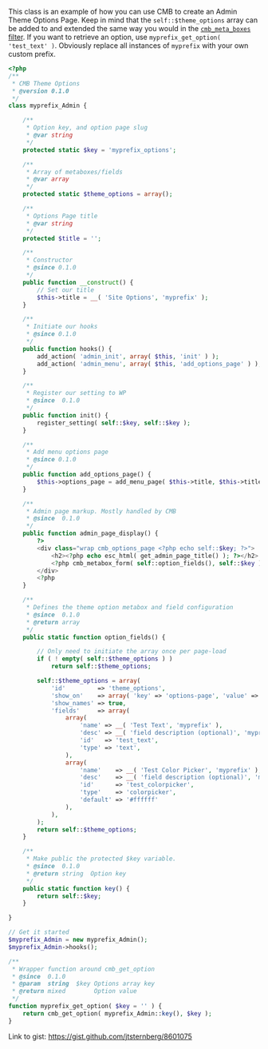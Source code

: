This class is an example of how you can use CMB to create an Admin Theme Options Page. Keep in mind that the `self::$theme_options` array can be added to and extended the same way you would in the [`cmb_meta_boxes` filter](https://github.com/WebDevStudios/Custom-Metaboxes-and-Fields-for-WordPress/blob/master/example-functions.php). If you want to retrieve an option, use `myprefix_get_option( 'test_text' )`. Obviously replace all instances of `myprefix` with your own custom prefix.
```php
<?php
/**
 * CMB Theme Options
 * @version 0.1.0
 */
class myprefix_Admin {

 	/**
 	 * Option key, and option page slug
 	 * @var string
 	 */
	protected static $key = 'myprefix_options';

	/**
	 * Array of metaboxes/fields
	 * @var array
	 */
	protected static $theme_options = array();

	/**
	 * Options Page title
	 * @var string
	 */
	protected $title = '';

	/**
	 * Constructor
	 * @since 0.1.0
	 */
	public function __construct() {
		// Set our title
		$this->title = __( 'Site Options', 'myprefix' );
 	}

	/**
	 * Initiate our hooks
	 * @since 0.1.0
	 */
	public function hooks() {
		add_action( 'admin_init', array( $this, 'init' ) );
		add_action( 'admin_menu', array( $this, 'add_options_page' ) );
	}

	/**
	 * Register our setting to WP
	 * @since  0.1.0
	 */
	public function init() {
		register_setting( self::$key, self::$key );
	}

	/**
	 * Add menu options page
	 * @since 0.1.0
	 */
	public function add_options_page() {
		$this->options_page = add_menu_page( $this->title, $this->title, 'manage_options', self::$key, array( $this, 'admin_page_display' ) );
	}

	/**
	 * Admin page markup. Mostly handled by CMB
	 * @since  0.1.0
	 */
	public function admin_page_display() {
		?>
		<div class="wrap cmb_options_page <?php echo self::$key; ?>">
			<h2><?php echo esc_html( get_admin_page_title() ); ?></h2>
			<?php cmb_metabox_form( self::option_fields(), self::$key ); ?>
		</div>
		<?php
	}

	/**
	 * Defines the theme option metabox and field configuration
	 * @since  0.1.0
	 * @return array
	 */
	public static function option_fields() {

		// Only need to initiate the array once per page-load
		if ( ! empty( self::$theme_options ) )
			return self::$theme_options;

		self::$theme_options = array(
			'id'         => 'theme_options',
			'show_on'    => array( 'key' => 'options-page', 'value' => array( self::$key, ), ),
			'show_names' => true,
			'fields'     => array(
				array(
					'name' => __( 'Test Text', 'myprefix' ),
					'desc' => __( 'field description (optional)', 'myprefix' ),
					'id'   => 'test_text',
					'type' => 'text',
				),
				array(
					'name'    => __( 'Test Color Picker', 'myprefix' ),
					'desc'    => __( 'field description (optional)', 'myprefix' ),
					'id'      => 'test_colorpicker',
					'type'    => 'colorpicker',
					'default' => '#ffffff'
				),
			),
		);
		return self::$theme_options;
	}

	/**
	 * Make public the protected $key variable.
	 * @since  0.1.0
	 * @return string  Option key
	 */
	public static function key() {
		return self::$key;
	}

}

// Get it started
$myprefix_Admin = new myprefix_Admin();
$myprefix_Admin->hooks();

/**
 * Wrapper function around cmb_get_option
 * @since  0.1.0
 * @param  string  $key Options array key
 * @return mixed        Option value
 */
function myprefix_get_option( $key = '' ) {
	return cmb_get_option( myprefix_Admin::key(), $key );
}
```

Link to gist: https://gist.github.com/jtsternberg/8601075
